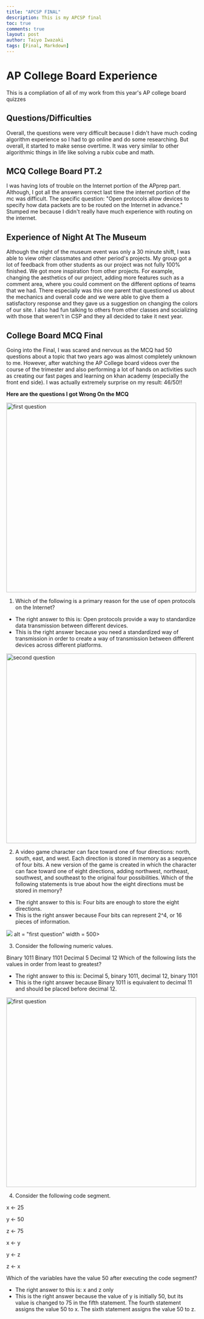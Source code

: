 ```yaml
---
title: "APCSP FINAL"
description: This is my APCSP final
toc: true
comments: true
layout: post
author: Taiyo Iwazaki
tags: [Final, Markdown]
---
```


# AP College Board Experience
This is a compliation of all of my work from this year's AP college board quizzes

## Questions/Difficulties
Overall, the questions were very difficult because I didn't have much coding algorithm experience so I had to go online and do some researching. But overall, it started to make sense overtime. It was very similar to other algorithmic things in life like solving a rubix cube and math.

## MCQ College Board PT.2
I was having lots of trouble on the Internet portion of the APprep part. Although, I got all the answers correct last time the internet portion of the mc was difficult. The specific question: "Open protocols allow devices to specify how data packets are to be routed on the Internet in advance." Stumped me because I didn't really have much experience with routing on the internet.

## Experience of Night At The Museum
Although the night of the museum event was only a 30 minute shift, I was able to view other classmates and other period's projects. My group got a lot of feedback from other students as our project was not fully 100% finished. We got more inspiration from other projects. For example, changing the aesthetics of our project, adding more features such as a comment area, where you could comment on the different options of teams that we had. There especially was this one parent that questioned us about the mechanics and overall code and we were able to give them a satisfactory response and they gave us a suggestion on changing the colors of our site. I also had fun talking to others from other classes and socializing with those that weren't in CSP and they all decided to take it next year.

## College Board MCQ Final
Going into the Final, I was scared and nervous as the MCQ had 50 questions about a topic that two years ago was almost completely unknown to me. However, after watching the AP College board videos over the course of the trimester and also performing a lot of hands on activities such as creating our fast pages and learning on khan academy (especially the front end side). I was actually extremely surprise on my result: 46/50!! 

**Here are the questions I got Wrong On the MCQ**

<!--- This is the first question--->

<img src = "https://user-images.githubusercontent.com/111478625/200662869-6c529e2b-01cc-42c1-809f-3f2097848409.png" alt = "first question" width = 500>

1. Which of the following is a primary reason for the use of open protocols on the Internet?
- The right answer to this is: Open protocols provide a way to standardize data transmission between different devices.
- This is the right answer because you need a standardized way of transmission in order to create a way of transmission between different devices across different platforms.

<!--- This is the second question--->

<img src = "https://user-images.githubusercontent.com/111478625/200665666-34c83292-4c10-44b2-8c3f-c29208b5bd2d.png" alt = "second question" width = 500>

2. A video game character can face toward one of four directions: north, south, east, and west. Each direction is stored in memory as a sequence of four bits. A new version of the game is created in which the character can face toward one of eight directions, adding northwest, northeast, southwest, and southeast to the original four possibilities. Which of the following statements is true about how the eight directions must be stored in memory?
- The right answer to this is: Four bits are enough to store the eight directions.
- This is the right answer because Four bits can represent 2^4, or 16 pieces of information.

<!--- This is the third question--->

<img src = "https://user-images.githubusercontent.com/111478625/201188058-e6fd9e65-768c-4574-8455-2c2fe4d7618f.png"> alt = "first question" width = 500>

3. Consider the following numeric values.

Binary 1011
Binary 1101
Decimal 5
Decimal 12
Which of the following lists the values in order from least to greatest?
- The right answer to this is: Decimal 5, binary 1011, decimal 12, binary 1101
- This is the right answer because Binary 1011 is equivalent to decimal 11 and should be placed before decimal 12.

<!--- This is the fourth question--->

<img src = "https://user-images.githubusercontent.com/111478625/201188408-f04db78d-03f9-417c-b100-d0dde67f7064.png" alt = "first question" width = 500>

4. Consider the following code segment.

x ← 25

y ← 50

z ← 75

x ← y

y ← z

z ← x

Which of the variables have the value 50 after executing the code segment?
- The right answer to this is: x and z only
- This is the right answer because the value of y is initially 50, but its value is changed to 75 in the fifth statement. The fourth statement assigns the value 50 to x. The sixth statement assigns the value 50 to z.